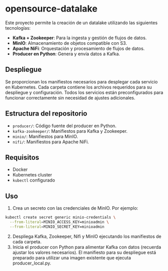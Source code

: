 # opensource-datalake

Este proyecto permite la creación de un datalake utilizando las siguientes tecnologías:

- **Kafka + Zookeeper**: Para la ingesta y gestión de flujos de datos.
- **MinIO**: Almacenamiento de objetos compatible con S3.
- **Apache NiFi**: Orquestación y procesamiento de flujos de datos.
- **Producer en Python**: Genera y envía datos a Kafka.

## Despliegue

Se proporcionan los manifiestos necesarios para desplegar cada servicio en Kubernetes. Cada carpeta contiene los archivos requeridos para su despliegue y configuración. Todos los servicios están preconfigurados para funcionar correctamente sin necesidad de ajustes adicionales.

## Estructura del repositorio

- `producer/`: Código fuente del producer en Python.
- `kafka-zookeeper/`: Manifiestos para Kafka y Zookeeper.
- `minio/`: Manifiestos para MinIO.
- `nifi/`: Manifiestos para Apache NiFi.

## Requisitos

- Docker
- Kubernetes cluster
- `kubectl` configurado

## Uso

1. Crea un secreto con las credenciales de MinIO. Por ejemplo:
```sh
kubectl create secret generic minio-credentials \
  --from-literal=MINIO_ACCESS_KEY=minioadmin \
  --from-literal=MINIO_SECRET_KEY=minioadmin
```
2. Despliega Kafka, Zookeeper, Nifi y MinIO ejecutando los manifiestos de cada carpeta.
3. Inicia el producer con Python para alimentar Kafka con datos (recuerda ajustar los valores necesarios). El manifiesto para su despliegue está preparado para utilizar una imagen existente que ejecuta producer_local.py.